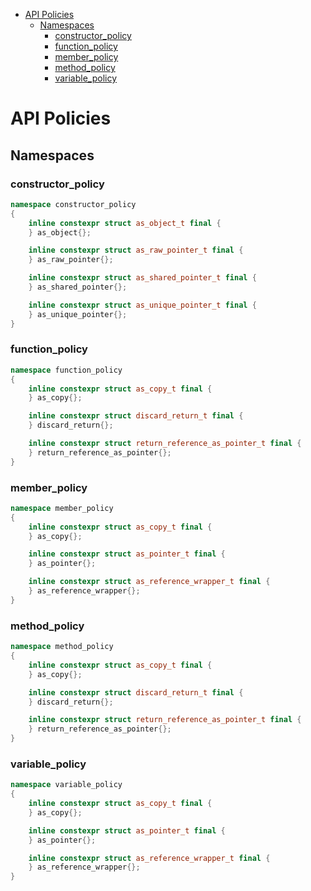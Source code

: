 - [API Policies](#api-policies)
  - [Namespaces](#namespaces)
    - [constructor\_policy](#constructor_policy)
    - [function\_policy](#function_policy)
    - [member\_policy](#member_policy)
    - [method\_policy](#method_policy)
    - [variable\_policy](#variable_policy)

# API Policies

## Namespaces

### constructor_policy

```cpp
namespace constructor_policy
{
    inline constexpr struct as_object_t final {
    } as_object{};

    inline constexpr struct as_raw_pointer_t final {
    } as_raw_pointer{};

    inline constexpr struct as_shared_pointer_t final {
    } as_shared_pointer{};

    inline constexpr struct as_unique_pointer_t final {
    } as_unique_pointer{};
}
```

### function_policy

```cpp
namespace function_policy
{
    inline constexpr struct as_copy_t final {
    } as_copy{};

    inline constexpr struct discard_return_t final {
    } discard_return{};

    inline constexpr struct return_reference_as_pointer_t final {
    } return_reference_as_pointer{};
}
```

### member_policy

```cpp
namespace member_policy
{
    inline constexpr struct as_copy_t final {
    } as_copy{};

    inline constexpr struct as_pointer_t final {
    } as_pointer{};

    inline constexpr struct as_reference_wrapper_t final {
    } as_reference_wrapper{};
}
```

### method_policy

```cpp
namespace method_policy
{
    inline constexpr struct as_copy_t final {
    } as_copy{};

    inline constexpr struct discard_return_t final {
    } discard_return{};

    inline constexpr struct return_reference_as_pointer_t final {
    } return_reference_as_pointer{};
}
```

### variable_policy

```cpp
namespace variable_policy
{
    inline constexpr struct as_copy_t final {
    } as_copy{};

    inline constexpr struct as_pointer_t final {
    } as_pointer{};

    inline constexpr struct as_reference_wrapper_t final {
    } as_reference_wrapper{};
}
```
